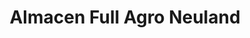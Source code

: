 ---
title: "Almacen Full Agro Neuland"
url: /colonia-neuland/almacen-full-agro-neuland/
shop: Landwirtschaftlich
---